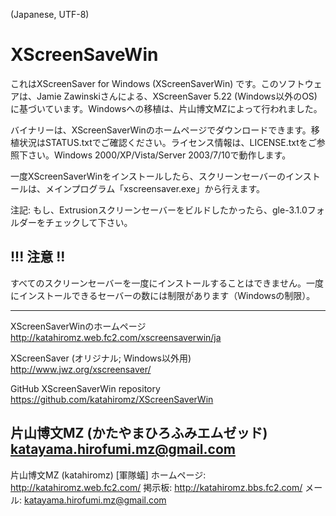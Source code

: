 ﻿(Japanese, UTF-8)

# XScreenSaveWin

これはXScreenSaver for Windows (XScreenSaverWin) です。このソフトウェアは、Jamie Zawinskiさんによる、XScreenSaver 5.22 (Windows以外のOS) に基づいています。Windowsへの移植は、片山博文MZによって行われました。

バイナリーは、XScreenSaverWinのホームページでダウンロードできます。移植状況はSTATUS.txtでご確認ください。ライセンス情報は、LICENSE.txtをご参照下さい。Windows 2000/XP/Vista/Server 2003/7/10で動作します。

一度XScreenSaverWinをインストールしたら、スクリーンセーバーのインストールは、メインプログラム「xscreensaver.exe」から行えます。

注記: もし、Extrusionスクリーンセーバーをビルドしたかったら、gle-3.1.0フォルダーをチェックして下さい。

## !!! 注意 !!

すべてのスクリーンセーバーを一度にインストールすることはできません。一度にインストールできるセーバーの数には制限があります（Windowsの制限）。

-------------------------------------------------------------------------------
XScreenSaverWinのホームページ
http://katahiromz.web.fc2.com/xscreensaverwin/ja

XScreenSaver (オリジナル; Windows以外用)
http://www.jwz.org/xscreensaver/

GitHub XScreenSaverWin repository
https://github.com/katahiromz/XScreenSaverWin

片山博文MZ (かたやまひろふみエムゼッド)
katayama.hirofumi.mz@gmail.com
-------------------------------------------------------------------------------
片山博文MZ (katahiromz) [軍隊蟻]
ホームページ: http://katahiromz.web.fc2.com/
掲示板:       http://katahiromz.bbs.fc2.com/
メール:       katayama.hirofumi.mz@gmail.com
